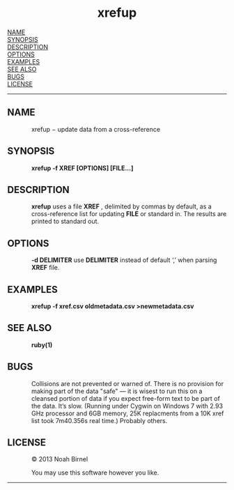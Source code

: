 <html>
<head>
<meta name="generator" content="groff -Thtml, see www.gnu.org">
<meta http-equiv="Content-Type" content="text/html; charset=US-ASCII">
<meta name="Content-Style" content="text/css">
<title>xrefup</title>

</head>
<body>

<h1 align="center">xrefup</h1>

<a href="#NAME">NAME</a><br>
<a href="#SYNOPSIS">SYNOPSIS</a><br>
<a href="#DESCRIPTION">DESCRIPTION</a><br>
<a href="#OPTIONS">OPTIONS</a><br>
<a href="#EXAMPLES">EXAMPLES</a><br>
<a href="#SEE ALSO">SEE ALSO</a><br>
<a href="#BUGS">BUGS</a><br>
<a href="#LICENSE">LICENSE</a><br>

<hr>


<h2>NAME
<a name="NAME"></a>
</h2>


<p style="margin-left:11%; margin-top: 1em">xrefup &minus;
update data from a cross-reference</p>

<h2>SYNOPSIS
<a name="SYNOPSIS"></a>
</h2>


<p style="margin-left:11%; margin-top: 1em"><b>xrefup -f
XREF [OPTIONS] [FILE...]</b></p>

<h2>DESCRIPTION
<a name="DESCRIPTION"></a>
</h2>


<p style="margin-left:11%; margin-top: 1em"><b>xrefup</b>
uses a file <b>XREF</b> , delimited by commas by default, as
a cross-reference list for updating <b>FILE</b> or standard
in. The results are printed to standard out.</p>

<h2>OPTIONS
<a name="OPTIONS"></a>
</h2>


<p style="margin-left:11%; margin-top: 1em"><b>-d
DELIMITER</b> use <b>DELIMITER</b> instead of default
&lsquo;,&rsquo; when parsing <b>XREF</b> file.</p>

<h2>EXAMPLES
<a name="EXAMPLES"></a>
</h2>


<p style="margin-left:11%; margin-top: 1em"><b>xrefup -f
xref.csv oldmetadata.csv &gt;newmetadata.csv</b></p>

<h2>SEE ALSO
<a name="SEE ALSO"></a>
</h2>



<p style="margin-left:11%; margin-top: 1em"><b>ruby(1)</b></p>

<h2>BUGS
<a name="BUGS"></a>
</h2>


<p style="margin-left:11%; margin-top: 1em">Collisions are
not prevented or warned of. There is no provision for making
part of the data &quot;safe&quot; &mdash; it is wisest to
run this on a cleansed portion of data if you expect
free-form text to be part of the data. It&rsquo;s slow.
(Running under Cygwin on Windows 7 with 2.93 GHz processor
and 6GB memory, 25K replacments from a 10K xref list took
7m40.356s real time.) Probably others.</p>

<h2>LICENSE
<a name="LICENSE"></a>
</h2>


<p style="margin-left:11%; margin-top: 1em">&copy; 2013
Noah Birnel</p>

<p style="margin-left:11%; margin-top: 1em">You may use
this software however you like.</p>
<hr>
</body>
</html>
